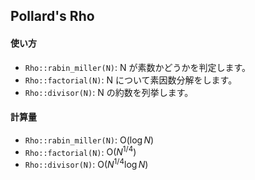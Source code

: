 ## Pollard's Rho

#### 使い方

- `Rho::rabin_miller(N)`: N が素数かどうかを判定します。
- `Rho::factorial(N)`: N について素因数分解をします。
- `Rho::divisor(N)`: N の約数を列挙します。

#### 計算量

- `Rho::rabin_miller(N)`: $\mathrm{O}(\log N)$
- `Rho::factorial(N)`: $\mathrm{O}(N^{1/4})$
- `Rho::divisor(N)`: $\mathrm{O}(N^{1/4} \log N)$